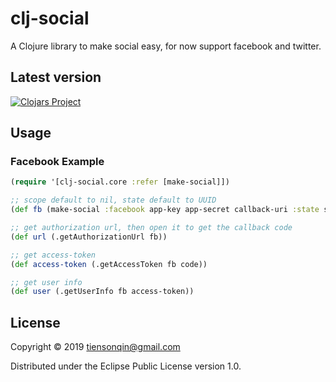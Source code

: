 # clj-social
A Clojure library to make social easy,
for now support facebook and twitter.

## Latest version ##
[![Clojars Project](http://clojars.org/clj-social/latest-version.svg)](http://clojars.org/clj-social)

## Usage

### Facebook Example ###
```clj
(require '[clj-social.core :refer [make-social]])

;; scope default to nil, state default to UUID
(def fb (make-social :facebook app-key app-secret callback-uri :state state :scope "email"))

;; get authorization url, then open it to get the callback code
(def url (.getAuthorizationUrl fb))

;; get access-token
(def access-token (.getAccessToken fb code))

;; get user info
(def user (.getUserInfo fb access-token))
```


## License

Copyright © 2019 tiensonqin@gmail.com

Distributed under the Eclipse Public License version 1.0.

